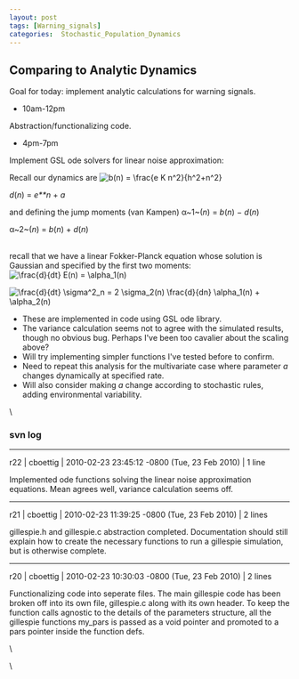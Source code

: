 ```yaml
---
layout: post
tags: [Warning_signals]
categories:  Stochastic_Population_Dynamics
---
```






 





Comparing to Analytic Dynamics
------------------------------

Goal for today: implement analytic calculations for warning signals.

-   10am-12pm

Abstraction/functionalizing code.

-   4pm-7pm

Implement GSL ode solvers for linear noise approximation:

Recall our dynamics are ![ b(n) = \\frac{e K n\^2}{h\^2+n\^2}
](http://openwetware.org/images/math/b/0/f/b0f86bdecd1ecc1882bcbc4a61d7b2e7.png)

*d*(*n*) = *e**n* + *a*

and defining the jump moments (van Kampen) α~1~(*n*) = *b*(*n*) −
*d*(*n*)

α~2~(*n*) = *b*(*n*) + *d*(*n*)

\
 recall that we have a linear Fokker-Planck equation whose solution is
Gaussian and specified by the first two moments: ![ \\frac{d}{dt} E(n) =
\\alpha\_1(n)
](http://openwetware.org/images/math/7/c/f/7cf6568c3252fa68c7b4c28acf3025e0.png)

![ \\frac{d}{dt} \\sigma\^2\_n = 2 \\sigma\_2(n) \\frac{d}{dn}
\\alpha\_1(n) + \\alpha\_2(n)
](http://openwetware.org/images/math/f/4/1/f4149089d99a43125c9d91ceca4d8ea5.png)

-   These are implemented in code using GSL ode library.
-   The variance calculation seems not to agree with the simulated
    results, though no obvious bug. Perhaps I've been too cavalier about
    the scaling above?
-   Will try implementing simpler functions I've tested before to
    confirm.
-   Need to repeat this analysis for the multivariate case where
    parameter *a* changes dynamically at specified rate.
-   Will also consider making *a* change according to stochastic rules,
    adding environmental variability.

\

### svn log

* * * * *

r22 | cboettig | 2010-02-23 23:45:12 -0800 (Tue, 23 Feb 2010) | 1 line

Implemented ode functions solving the linear noise approximation
equations. Mean agrees well, variance calculation seems off.

* * * * *

r21 | cboettig | 2010-02-23 11:39:25 -0800 (Tue, 23 Feb 2010) | 2 lines

gillespie.h and gillespie.c abstraction completed. Documentation should
still explain how to create the necessary functions to run a gillespie
simulation, but is otherwise complete.

* * * * *

r20 | cboettig | 2010-02-23 10:30:03 -0800 (Tue, 23 Feb 2010) | 2 lines

Functionalizing code into seperate files. The main gillespie code has
been broken off into its own file, gillespie.c along with its own
header. To keep the function calls agnostic to the details of the
parameters structure, all the gillespie functions my\_pars is passed as
a void pointer and promoted to a pars pointer inside the function defs.

\

\

